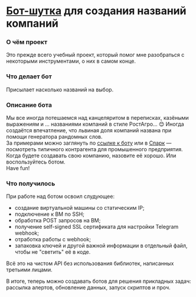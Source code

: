 # [Бот-шутка](https://t.me/silly_naming_bot) для создания названий компаний

### О чём проект
Это прежде всего учебный проект, который помог мне разобраться с некоторыми инструментами, о них в самом конце.

### Что делает бот
Присылает насколько названий на выбор.

### Описание бота
Мы все иногда потешаемся над канцеляритом в переписках, казёными выражениям и ... названиями компаний в стиле РостАгро... 😊
Иногда создаётся впечатление, что львиная доля компаний названа при помощи генератора рандомных слов.  
За примерами можно заглянуть по [ссылке к боту](https://t.me/silly_naming_bot) или в [Спарк](https://spark-interfax.ru/) — посмотреть типичного контрагента для промышенного предприятия.  
Когда будете создавать свою компанию, назовите её хорошо. Или воспользуйтесь ботом.  
Have fun!

### Что получилось

При работе над ботом освоил слудующее:
- создание виртуальной машины со статическим IP;
- подключение к ВМ по SSH;
- обработка POST запросов на ВМ;
- получение self-signed SSL сертификата для настройки Telegram webhook;
- отработка работы с webhook;
- запаковка ключей и другой важной информации в отдельный файл, чтобы не "светить" её в коде.

Всё это на чистом API без использования библиотек, написанных третьими лицами.  

В итоге, теперь можно создавать ботов для решения прикладных задач: рассылка алертов, обновление данных, запуск скриптов и проч.
